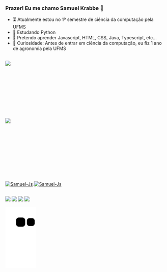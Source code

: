 ### Prazer! Eu me chamo Samuel Krabbe 👋

- ⏳ Atualmente estou no 1º semestre de ciência da computação pela UFMS
- 🎈 Estudando Python
- 📌 Pretendo aprender Javascript, HTML, CSS, Java, Typescript, etc...
- 👀 Curiosidade: Antes de entrar em ciência da computação, eu fiz 1 ano de agronomia pela UFMS 

##

<div align="center">
  <a href="https://github.com/SamuelKrabbe">
  <div style="display:flex;flex-direction:column">
    <img height="180em" src="https://github-readme-stats.vercel.app/api?username=SamuelKrabbe&show_icons=true&theme=vue-dark&include_all_commits=true&count_private=true"/>
    <img height="180em" src="https://github-readme-stats.vercel.app/api/top-langs/?username=SamuelKrabbe&layout=compact&langs_count=7&theme=vue-dark"/>
  </div>
</div>
<div style="display: inline_block"><br>
  <img align="center" alt="Samuel-Js" height="30" width="40" src="https://cdn.jsdelivr.net/gh/devicons/devicon/icons/python/python-original.svg" />
  <img align="center" alt="Samuel-Js" height="30" width="40" src="https://cdn.jsdelivr.net/gh/devicons/devicon/icons/html5/html5-original.svg" />
</div>

##

<div> 
  <a href="https://www.instagram.com/samuelkrabbe.de/" target="_blank"><img src="https://img.shields.io/badge/-Instagram-%23E4405F?style=for-the-badge&logo=instagram&logoColor=white" target="_blank"></a>
  <a href="https://wa.me/67996868355" target="_blank"><img src="https://img.shields.io/badge/WhatsApp-25D366?style=for-the-badge&logo=whatsapp&logoColor=white" target="_blank"></a>
  <a href = "mailto:samueldok94@gmail.com"><img src="https://img.shields.io/badge/-Gmail-%23333?style=for-the-badge&logo=gmail&logoColor=white" target="_blank"></a>
  <a href="https://www.linkedin.com/in/samuel-krabbe-b7475a183/" target="_blank"><img src="https://img.shields.io/badge/-LinkedIn-%230077B5?style=for-the-badge&logo=linkedin&logoColor=white" target="_blank"></a> 
  
  ![Snake animation](https://github.com/SamuelKrabbe/SamuelKrabbe/blob/output/github-contribution-grid-snake.svg)
  
</div>


  

